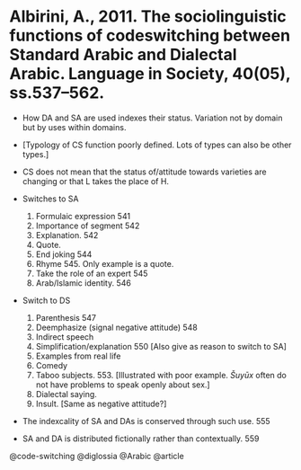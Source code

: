 # Albirini, A., 2011. The sociolinguistic functions of codeswitching between Standard Arabic and Dialectal Arabic. Language in Society, 40(05), ss.537–562.

- How DA and SA are used indexes their status. Variation not by domain but by uses within domains. 

- [Typology of CS function poorly defined. Lots of types can also be other types.]
 
- CS does not mean that the status of/attitude towards varieties are changing or that L takes the place of H. 

- Switches to SA
  1. Formulaic expression 541
  2. Importance of segment 542
  3. Explanation. 542
  4. Quote.
  5. End joking 544
  6. Rhyme 545. Only example is a quote.
  7. Take the role of an expert 545
  8. Arab/Islamic identity. 546

- Switch to DS
  1. Parenthesis 547
  2. Deemphasize (signal negative attitude) 548
  3. Indirect speech
  4. Simplification/explanation 550  [Also give as reason to switch to SA]
  5. Examples from real life
  6. Comedy
  7. Taboo subjects. 553. [Illustrated with poor example. *Šuyūx* often do not have problems to speak openly about sex.]
  8. Dialectal saying.
  9. Insult. [Same as negative attitude?]

- The indexcality of SA and DAs is conserved through such use. 555

- SA and DA is distributed fictionally rather than contextually. 559

@code-switching
@diglossia
@Arabic
@article
